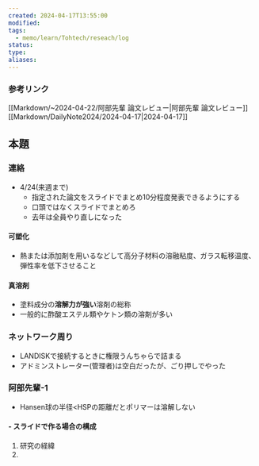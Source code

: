 ```yaml
---
created: 2024-04-17T13:55:00
modified: 
tags:
  - memo/learn/Tohtech/reseach/log
status: 
type: 
aliases:
---
```

### 参考リンク
[[Markdown/~2024-04-22/阿部先輩 論文レビュー|阿部先輩 論文レビュー]]
[[Markdown/DailyNote2024/2024-04-17|2024-04-17]]


## 本題
### 連絡
- 4/24(来週まで)
	- 指定された論文をスライドでまとめ10分程度発表できるようにする
	- 口頭ではなくスライドでまとめろ
	- 去年は全員やり直しになった
#### 可塑化
- 熱または添加剤を用いるなどして高分子材料の溶融粘度、ガラス転移温度、弾性率を低下させること
#### 真溶剤
- 塗料成分の**溶解力が強い**溶剤の総称
- 一般的に酢酸エステル類やケトン類の溶剤が多い
### ネットワーク周り
- LANDISKで接続するときに権限うんちゃらで詰まる
- アドミンストレーター(管理者)は空白だったが、ごり押しでやった

### 阿部先輩-1

- Hansen球の半径<HSPの距離だとポリマーは溶解しない

#### - スライドで作る場合の構成
1. 研究の経緯
2. 
### 